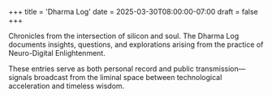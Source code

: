 +++
title = 'Dharma Log'
date = 2025-03-30T08:00:00-07:00
draft = false
+++

Chronicles from the intersection of silicon and soul. The Dharma Log documents insights, questions, and explorations arising from the practice of Neuro-Digital Enlightenment.

These entries serve as both personal record and public transmission—signals broadcast from the liminal space between technological acceleration and timeless wisdom.
